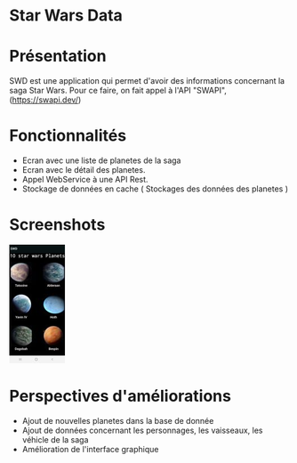 # Star Wars Data

# Présentation

SWD est une application qui permet d'avoir des informations concernant la saga Star Wars. Pour ce faire, on fait appel à l'API "SWAPI",
(https://swapi.dev/)


# Fonctionnalités

* Ecran avec une liste de planetes de la saga
* Ecran avec le détail des planetes.
* Appel WebService à une API Rest.
* Stockage de données en cache ( Stockages des données des planetes ) 

# Screenshots
![](pic_1.jpg) 

# Perspectives d'améliorations 

* Ajout de nouvelles planetes dans la base de donnée
* Ajout de données concernant les personnages, les vaisseaux, les véhicle de la saga
* Amélioration de l'interface graphique
